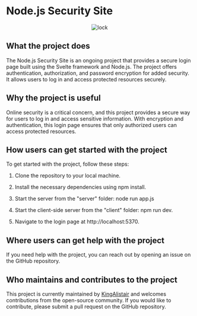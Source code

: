 # Node.js Security Site
<p align="center">
  <img src="https://user-images.githubusercontent.com/60754393/235303876-5cae66e8-0146-4ef8-a857-2ba426fdd52b.jpg" alt="lock">
</p>

## What the project does
The Node.js Security Site is an ongoing project that provides a secure login page built using the Svelte framework and Node.js. The project offers authentication, authorization, and password encryption for added security. It allows users to log in and access protected resources securely.

## Why the project is useful
Online security is a critical concern, and this project provides a secure way for users to log in and access sensitive information. With encryption and authentication, this login page ensures that only authorized users can access protected resources.

## How users can get started with the project
To get started with the project, follow these steps:

1. Clone the repository to your local machine.

2. Install the necessary dependencies using npm install.

3. Start the server from the "server" folder: node run app.js

4. Start the client-side server from the "client" folder: npm run dev.

5. Navigate to the login page at http://localhost:5370.


## Where users can get help with the project
If you need help with the project, you can reach out by opening an issue on the GitHub repository.

## Who maintains and contributes to the project
This project is currently maintained by [KingAlistair](https://github.com/KingAlistair) and welcomes contributions from the open-source community. If you would like to contribute, please submit a pull request on the GitHub repository.
